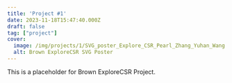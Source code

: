 ```yaml
---
title: 'Project #1'
date: 2023-11-18T15:47:40.000Z
draft: false
tag: ["project"]
cover:
  image: /img/projects/1/SVG_poster_Explore_CSR_Pearl_Zhang_Yuhan_Wang.png
  alt: Brown ExploreCSR SVG Poster
---
```

This is a placeholder for Brown ExploreCSR Project.